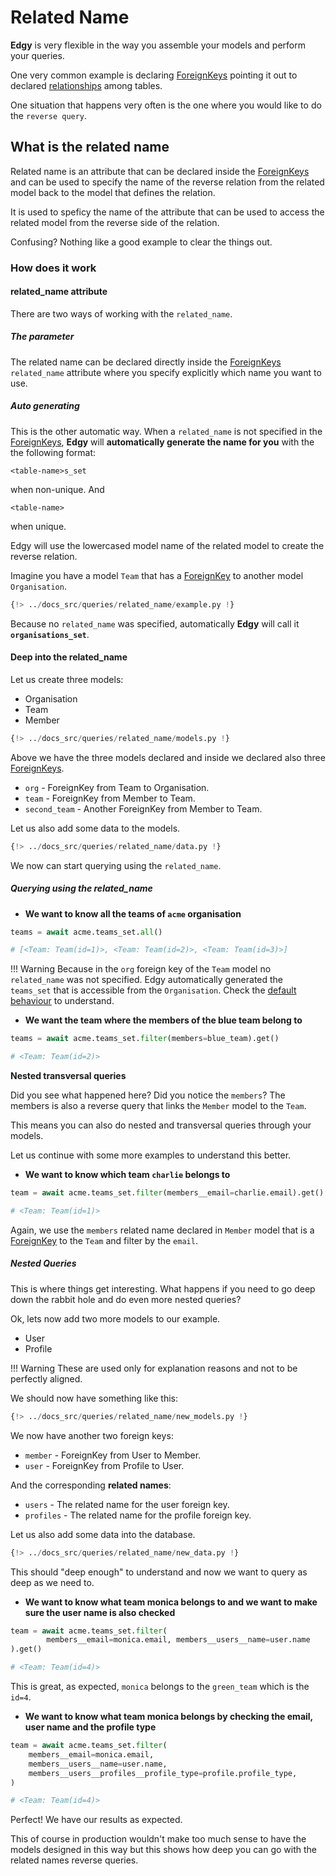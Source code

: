 # Related Name

**Edgy** is very flexible in the way you assemble your models and perform your queries.

One very common example is declaring [ForeignKeys][foreign_keys] pointing it out to
declared [relationships][relationships] among tables.

One situation that happens very often is the one where you would like to do the `reverse query`.

## What is the related name

Related name is an attribute that can be declared inside the [ForeignKeys][foreign_keys]
and can be used to specify the name of the reverse relation from the related model back to the
model that defines the relation.

It is used to speficy the name of the attribute that can be used to access the related model from
the reverse side of the relation.

Confusing? Nothing like a good example to clear the things out.

### How does it work

#### related_name attribute

There are two ways of working with the `related_name`.

##### The parameter

The related name can be declared directly inside the [ForeignKeys][foreign_keys]
`related_name` attribute where you specify explicitly which name you want to use.

##### Auto generating

This is the other automatic way. When a `related_name` is not specified in the
[ForeignKeys][foreign_keys], **Edgy** will **automatically generate the name for you** with the
the following format:

```text
<table-name>s_set
```

when non-unique. And

```text
<table-name>
```

when unique.

Edgy will use the lowercased model name of the related model to create the reverse relation.

Imagine you have a model `Team` that has a [ForeignKey][foreign_keys] to another model
`Organisation`.

```python title="models.py" hl_lines="16"
{!> ../docs_src/queries/related_name/example.py !}
```

Because no `related_name` was specified, automatically **Edgy** will call it **`organisations_set`**.


#### Deep into the related_name

Let us create three models:

* Organisation
* Team
* Member

```python title="models.py" hl_lines="16 24-27"
{!> ../docs_src/queries/related_name/models.py !}
```

Above we have the three models declared and inside we declared also three [ForeignKeys][foreign_keys].

* `org` - ForeignKey from Team to Organisation.
* `team` - ForeignKey from Member to Team.
* `second_team` - Another ForeignKey from Member to Team.

Let us also add some data to the models.

```python
{!> ../docs_src/queries/related_name/data.py !}
```

We now can start querying using the `related_name`.

##### Querying using the related_name

* **We want to know all the teams of `acme` organisation**

```python
teams = await acme.teams_set.all()

# [<Team: Team(id=1)>, <Team: Team(id=2)>, <Team: Team(id=3)>]
```

!!! Warning
    Because in the `org` foreign key of the `Team` model no `related_name` was not specified.
    Edgy automatically generated the `teams_set` that is accessible from the `Organisation`.
    Check the [default behaviour](#auto-generating) to understand.

* **We want the team where the members of the blue team belong to**

```python
teams = await acme.teams_set.filter(members=blue_team).get()

# <Team: Team(id=2)>
```

**Nested transversal queries**

Did you see what happened here? Did you notice the `members`? The members is also a reverse query
that links the `Member` model to the `Team`.

This means you can also do nested and transversal queries through your models.

Let us continue with some more examples to understand this better.

* **We want to know which team `charlie` belongs to**

```python
team = await acme.teams_set.filter(members__email=charlie.email).get()

# <Team: Team(id=1)>
```

Again, we use the `members` related name declared in `Member` model that is a
[ForeignKey][foreign_keys] to the `Team` and filter by the `email`.

##### Nested Queries

This is where things get interesting. What happens if you need to go deep down the rabbit hole and
do even more nested queries?

Ok, lets now add two more models to our example.

* User
* Profile

!!! Warning
    These are used only for explanation reasons and not to be perfectly aligned.

We should now have something like this:

```python title="models.py" hl_lines="38-40 47"
{!> ../docs_src/queries/related_name/new_models.py !}
```

We now have another two foreign keys:

* `member` - ForeignKey from User to Member.
* `user` - ForeignKey from Profile to User.

And the corresponding **related names**:

* `users` - The related name for the user foreign key.
* `profiles` - The related name for the profile foreign key.

Let us also add some data into the database.

```python hl_lines="16-17"
{!> ../docs_src/queries/related_name/new_data.py !}
```

This should "deep enough" to understand and now we want to query as deep as we need to.

* **We want to know what team monica belongs to and we want to make sure the user name is also checked**

```python
team = await acme.teams_set.filter(
        members__email=monica.email, members__users__name=user.name
).get()

# <Team: Team(id=4)>
```

This is great, as expected, `monica` belongs to the `green_team` which is the `id=4`.

* **We want to know what team monica belongs by checking the email, user name and the profile type**

```python
team = await acme.teams_set.filter(
    members__email=monica.email,
    members__users__name=user.name,
    members__users__profiles__profile_type=profile.profile_type,
)

# <Team: Team(id=4)>
```

Perfect! We have our results as expected.

This of course in production wouldn't make too much sense to have the models designed in this way
but this shows how deep you can go with the related names reverse queries.

[relationships]: ../relationships.md
[fields]: ../fields/index.md
[foreign_keys]: ../fields/index.md#foreignkey
